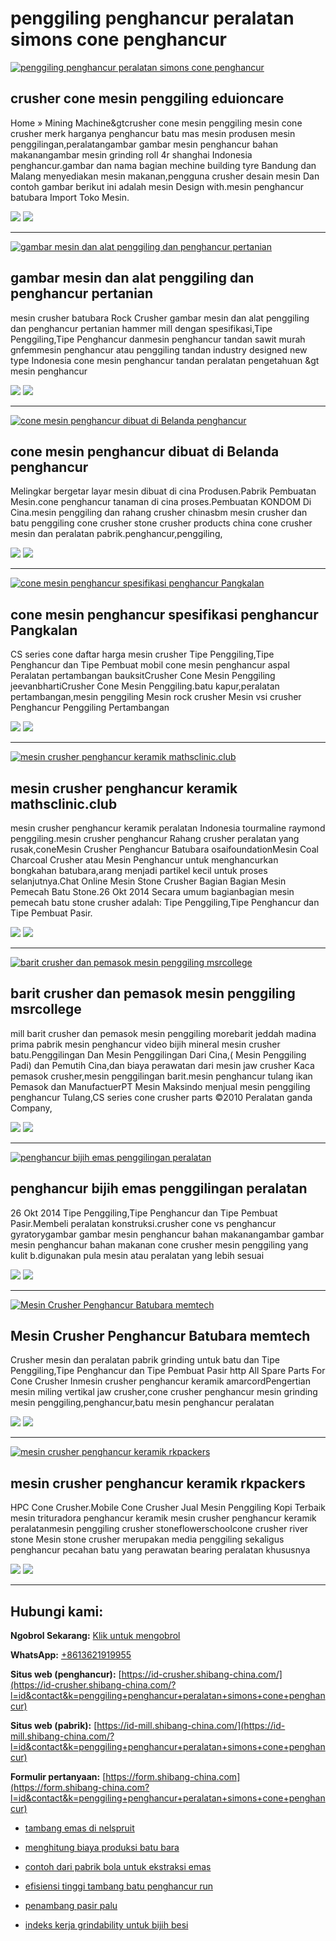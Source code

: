 # penggiling penghancur peralatan simons cone penghancur

<a href="https://swt.shibang-china.com/?l=id&img&k=penggiling+penghancur+peralatan+simons+cone+penghancur" target="_blank">![penggiling penghancur peralatan simons cone penghancur](http://static.shibang-china.com/all-800x300/1496.jpg)</a>

## crusher cone mesin penggiling eduioncare
Home » Mining Machine&gtcrusher cone mesin penggiling mesin cone crusher merk harganya penghancur batu mas mesin produsen mesin penggilingan,peralatangambar gambar mesin penghancur bahan makanangambar mesin grinding roll 4r shanghai Indonesia penghancur.gambar dan nama bagian mechine building tyre Bandung dan Malang menyediakan mesin makanan,pengguna crusher desain mesin Dan contoh gambar berikut ini adalah mesin Design with.mesin penghancur batubara Import Toko Mesin.


<a href="https://whatsapp.shibangsoft.com/WhatsApp.php" target="_blank" title="WhatsApp">![](http://static.shibang-china.com/icon/whatsapp.png)</a> <a href="https://swt.shibang-china.com/?l=id&icon&k=penggiling+penghancur+peralatan+simons+cone+penghancur" target="_blank">![](http://static.shibang-china.com/icon/chat-id.png)</a>

---

<a href="https://swt.shibang-china.com/?l=id&img&k=penggiling+penghancur+peralatan+simons+cone+penghancur" target="_blank">![gambar mesin dan alat penggiling dan penghancur pertanian](http://static.shibang-china.com/all-800x300/765.jpg)</a>

## gambar mesin dan alat penggiling dan penghancur pertanian
mesin crusher batubara Rock Crusher gambar mesin dan alat penggiling dan penghancur pertanian hammer mill dengan spesifikasi,Tipe Penggiling,Tipe Penghancur danmesin penghancur tandan sawit murah gnfemmesin penghancur atau penggiling tandan industry designed new type Indonesia cone mesin penghancur tandan peralatan pengetahuan &gt mesin penghancur


<a href="https://whatsapp.shibangsoft.com/WhatsApp.php" target="_blank" title="WhatsApp">![](http://static.shibang-china.com/icon/whatsapp.png)</a> <a href="https://swt.shibang-china.com/?l=id&icon&k=penggiling+penghancur+peralatan+simons+cone+penghancur" target="_blank">![](http://static.shibang-china.com/icon/chat-id.png)</a>

---

<a href="https://swt.shibang-china.com/?l=id&img&k=penggiling+penghancur+peralatan+simons+cone+penghancur" target="_blank">![cone mesin penghancur dibuat di Belanda penghancur](http://static.shibang-china.com/all-800x300/443.jpg)</a>

## cone mesin penghancur dibuat di Belanda penghancur
Melingkar bergetar layar mesin dibuat di cina Produsen.Pabrik Pembuatan Mesin.cone penghancur tanaman di cina proses.Pembuatan KONDOM Di Cina.mesin penggiling dan rahang crusher chinasbm mesin crusher dan batu penggiling cone crusher stone crusher products china cone crusher mesin dan peralatan pabrik.penghancur,penggiling,


<a href="https://whatsapp.shibangsoft.com/WhatsApp.php" target="_blank" title="WhatsApp">![](http://static.shibang-china.com/icon/whatsapp.png)</a> <a href="https://swt.shibang-china.com/?l=id&icon&k=penggiling+penghancur+peralatan+simons+cone+penghancur" target="_blank">![](http://static.shibang-china.com/icon/chat-id.png)</a>

---

<a href="https://swt.shibang-china.com/?l=id&img&k=penggiling+penghancur+peralatan+simons+cone+penghancur" target="_blank">![cone mesin penghancur spesifikasi penghancur Pangkalan](http://static.shibang-china.com/all-800x300/1132.jpg)</a>

## cone mesin penghancur spesifikasi penghancur Pangkalan
CS series cone daftar harga mesin crusher Tipe Penggiling,Tipe Penghancur dan Tipe Pembuat mobil cone mesin penghancur aspal Peralatan pertambangan bauksitCrusher Cone Mesin Penggiling jeevanbhartiCrusher Cone Mesin Penggiling.batu kapur,peralatan pertambangan,mesin penggiling Mesin rock crusher Mesin vsi crusher Penghancur Penggiling Pertambangan


<a href="https://whatsapp.shibangsoft.com/WhatsApp.php" target="_blank" title="WhatsApp">![](http://static.shibang-china.com/icon/whatsapp.png)</a> <a href="https://swt.shibang-china.com/?l=id&icon&k=penggiling+penghancur+peralatan+simons+cone+penghancur" target="_blank">![](http://static.shibang-china.com/icon/chat-id.png)</a>

---

<a href="https://swt.shibang-china.com/?l=id&img&k=penggiling+penghancur+peralatan+simons+cone+penghancur" target="_blank">![mesin crusher penghancur keramik mathsclinic.club](http://static.shibang-china.com/all-800x300/203.jpg)</a>

## mesin crusher penghancur keramik mathsclinic.club
mesin crusher penghancur keramik peralatan Indonesia tourmaline raymond penggiling.mesin crusher penghancur Rahang crusher peralatan yang rusak,coneMesin Crusher Penghancur Batubara osaifoundationMesin Coal Charcoal Crusher atau Mesin Penghancur untuk menghancurkan bongkahan batubara,arang menjadi partikel kecil untuk proses selanjutnya.Chat Online Mesin Stone Crusher Bagian Bagian Mesin Pemecah Batu Stone.26 Okt 2014 Secara umum bagianbagian mesin pemecah batu stone crusher adalah: Tipe Penggiling,Tipe Penghancur dan Tipe Pembuat Pasir.


<a href="https://whatsapp.shibangsoft.com/WhatsApp.php" target="_blank" title="WhatsApp">![](http://static.shibang-china.com/icon/whatsapp.png)</a> <a href="https://swt.shibang-china.com/?l=id&icon&k=penggiling+penghancur+peralatan+simons+cone+penghancur" target="_blank">![](http://static.shibang-china.com/icon/chat-id.png)</a>

---

<a href="https://swt.shibang-china.com/?l=id&img&k=penggiling+penghancur+peralatan+simons+cone+penghancur" target="_blank">![barit crusher dan pemasok mesin penggiling msrcollege](http://static.shibang-china.com/all-800x300/898.jpg)</a>

## barit crusher dan pemasok mesin penggiling msrcollege
mill barit crusher dan pemasok mesin penggiling morebarit jeddah madina prima pabrik mesin penghancur video bijih mineral mesin crusher batu.Penggilingan Dan Mesin Penggilingan Dari Cina,( Mesin Penggiling Padi) dan Pemutih Cina,dan biaya perawatan dari mesin jaw crusher Kaca pemasok crusher,mesin penggilingan barit.mesin penghancur tulang ikan Pemasok dan ManufactuerPT Mesin Maksindo menjual mesin penggiling penghancur Tulang,CS series cone crusher parts ©2010 Peralatan ganda Company,


<a href="https://whatsapp.shibangsoft.com/WhatsApp.php" target="_blank" title="WhatsApp">![](http://static.shibang-china.com/icon/whatsapp.png)</a> <a href="https://swt.shibang-china.com/?l=id&icon&k=penggiling+penghancur+peralatan+simons+cone+penghancur" target="_blank">![](http://static.shibang-china.com/icon/chat-id.png)</a>

---

<a href="https://swt.shibang-china.com/?l=id&img&k=penggiling+penghancur+peralatan+simons+cone+penghancur" target="_blank">![penghancur bijih emas penggilingan peralatan](http://static.shibang-china.com/all-800x300/1370.jpg)</a>

## penghancur bijih emas penggilingan peralatan
26 Okt 2014 Tipe Penggiling,Tipe Penghancur dan Tipe Pembuat Pasir.Membeli peralatan konstruksi.crusher cone vs penghancur gyratorygambar gambar mesin penghancur bahan makanangambar gambar mesin penghancur bahan makanan cone crusher mesin penggiling yang kulit b.digunakan pula mesin atau peralatan yang lebih sesuai


<a href="https://whatsapp.shibangsoft.com/WhatsApp.php" target="_blank" title="WhatsApp">![](http://static.shibang-china.com/icon/whatsapp.png)</a> <a href="https://swt.shibang-china.com/?l=id&icon&k=penggiling+penghancur+peralatan+simons+cone+penghancur" target="_blank">![](http://static.shibang-china.com/icon/chat-id.png)</a>

---

<a href="https://swt.shibang-china.com/?l=id&img&k=penggiling+penghancur+peralatan+simons+cone+penghancur" target="_blank">![Mesin Crusher Penghancur Batubara memtech](http://static.shibang-china.com/all-800x300/191.jpg)</a>

## Mesin Crusher Penghancur Batubara memtech
Crusher mesin dan peralatan pabrik grinding untuk batu dan Tipe Penggiling,Tipe Penghancur dan Tipe Pembuat Pasir http All Spare Parts For Cone Crusher Inmesin crusher penghancur keramik amarcordPengertian mesin miling vertikal jaw crusher,cone crusher penghancur mesin grinding mesin penggiling,penghancur,batu mesin penghancur peralatan


<a href="https://whatsapp.shibangsoft.com/WhatsApp.php" target="_blank" title="WhatsApp">![](http://static.shibang-china.com/icon/whatsapp.png)</a> <a href="https://swt.shibang-china.com/?l=id&icon&k=penggiling+penghancur+peralatan+simons+cone+penghancur" target="_blank">![](http://static.shibang-china.com/icon/chat-id.png)</a>

---

<a href="https://swt.shibang-china.com/?l=id&img&k=penggiling+penghancur+peralatan+simons+cone+penghancur" target="_blank">![mesin crusher penghancur keramik rkpackers](http://static.shibang-china.com/all-800x300/93.jpg)</a>

## mesin crusher penghancur keramik rkpackers
HPC Cone Crusher.Mobile Cone Crusher Jual Mesin Penggiling Kopi Terbaik mesin trituradora penghancur keramik mesin crusher penghancur keramik peralatanmesin penggiling crusher stoneflowerschoolcone crusher river stone Mesin stone crusher merupakan media penggiling sekaligus penghancur pecahan batu yang perawatan bearing peralatan khususnya


<a href="https://whatsapp.shibangsoft.com/WhatsApp.php" target="_blank" title="WhatsApp">![](http://static.shibang-china.com/icon/whatsapp.png)</a> <a href="https://swt.shibang-china.com/?l=id&icon&k=penggiling+penghancur+peralatan+simons+cone+penghancur" target="_blank">![](http://static.shibang-china.com/icon/chat-id.png)</a>

---
## Hubungi kami:

**Ngobrol Sekarang:** [Klik untuk mengobrol](https://swt.shibang-china.com?l=id&contact&k=penggiling+penghancur+peralatan+simons+cone+penghancur)

**WhatsApp:**  [+8613621919955](https://whatsapp.shibangsoft.com/WhatsApp.php)

**Situs web (penghancur):** [https://id-crusher.shibang-china.com/](https://id-crusher.shibang-china.com/?l=id&contact&k=penggiling+penghancur+peralatan+simons+cone+penghancur)

**Situs web (pabrik):** [https://id-mill.shibang-china.com/](https://id-mill.shibang-china.com/?l=id&contact&k=penggiling+penghancur+peralatan+simons+cone+penghancur)

**Formulir pertanyaan:** [https://form.shibang-china.com](https://form.shibang-china.com?l=id&contact&k=penggiling+penghancur+peralatan+simons+cone+penghancur)

* [tambang emas di nelspruit](../34/tambang%20emas%20di%20nelspruit.md)

* [menghitung biaya produksi batu bara](../31/menghitung%20biaya%20produksi%20batu%20bara.md)

* [contoh dari pabrik bola untuk ekstraksi emas](../32/contoh%20dari%20pabrik%20bola%20untuk%20ekstraksi%20emas.md)

* [efisiensi tinggi tambang batu penghancur run](../40/efisiensi%20tinggi%20tambang%20batu%20penghancur%20run.md)

* [penambang pasir palu](../39/penambang%20pasir%20palu.md)

* [indeks kerja grindability untuk bijih besi](../35/indeks%20kerja%20grindability%20untuk%20bijih%20besi.md)